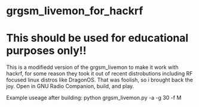 # grgsm_livemon_for_hackrf
# This should be used for educational purposes only!!
This is a modifiedd version of the grgsm_livemon to make it work with hackrf, for some reason they took it out of recent distrobutions including RF focused linux distros like DragonOS. That was foolish, so i brought back the joy. Open in GNU Radio Companion, build, and play.

Example useage after building: 
python grgsm_livemon.py -a -g 30 -f <tower freq found with kal>M
